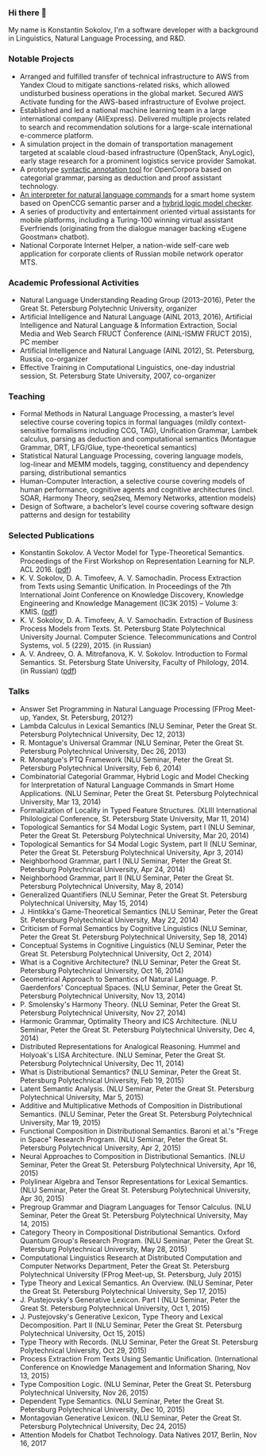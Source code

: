 ### Hi there 👋

My name is Konstantin Sokolov, I'm a software developer with a background in Linguistics, Natural Language Processing, and R&D. 

### Notable Projects

  * Arranged and fulfilled transfer of technical infrastructure to AWS from Yandex Cloud to mitigate sanctions-related risks, which allowed undisturbed business operations in the global market. Secured AWS Activate funding for the AWS-based infrastructure of Evolwe project.
  * Established and led a national machine learning team in a large international company (AliExpress). Delivered multiple projects related to search and recommendation solutions for a large-scale international e-commerce platform.
  * A simulation project in the domain of transportation management targeted at scalable cloud-based infrastructure (OpenStack, AnyLogic), early stage research for a prominent logistics service provider Samokat.
  * A prototype [syntactic annotation tool](https://github.com/vtqveant/ccg-corpus) for OpenCorpora based on categorial grammar, parsing as deduction and proof assistant technology.
  * [An interpreter for natural language commands](https://github.com/vtqveant/open-synsem) for a smart home system based on OpenCCG semantic parser and a [hybrid logic model checker](https://github.com/vtqveant/hlmc).
  * A series of productivity and entertainment oriented virtual assistants for mobile platforms, including a Turing-100 winning virtual assistant Everfriends (originating from the dialogue manager backing «Eugene Goostman» chatbot).
  * National Corporate Internet Helper, a nation-wide self-care web application for corporate clients of Russian mobile network operator MTS.

### Academic Professional Activities

  * Natural Language Understanding Reading Group (2013–2016), Peter the Great St. Petersburg Polytechnic University, organizer
  * Artificial Intelligence and Natural Language (AINL 2013, 2016), Artificial Intelligence and Natural Language & Information Extraction, Social Media and Web Search FRUCT Conference (AINL-ISMW FRUCT 2015), PC member
  * Artificial Intelligence and Natural Language (AINL 2012), St. Petersburg, Russia, co-organizer
  * Effective Training in Computational Linguistics, one-day industrial session, St. Petersburg State University, 2007, co-organizer

### Teaching

  * Formal Methods in Natural Language Processing, a master’s level selective course covering topics in formal languages (mildly context-sensitive formalisms including CCG, TAG), Unification Grammar, Lambek calculus, parsing as deduction and computational semantics (Montague Grammar, DRT, LFG/Glue, type-theoretical semantics)
  * Statistical Natural Language Processing, covering language models, log-linear and MEMM models, tagging, constituency and dependency parsing, distributional semantics 
  * Human-Computer Interaction, a selective course covering models of human performance, cognitive agents and cognitive architectures (incl. SOAR, Harmony Theory, seq2seq, Memory Networks, attention models)
  * Design of Software, a bachelor’s level course covering software design patterns and design for testability

### Selected Publications

  * Konstantin Sokolov. A Vector Model for Type-Theoretical Semantics. Proceedings of the First Workshop on Representation Learning for NLP. ACL 2016. ([pdf](https://aclanthology.org/W16-1627.pdf))
  * K. V. Sokolov, D. A. Timofeev, A. V. Samochadin. Process Extraction from Texts using Semantic Unification. In Proceedings of the 7th International Joint Conference on Knowledge Discovery, Knowledge Engineering and Knowledge Management (IC3K 2015) – Volume 3: KMIS. ([pdf](https://www.scitepress.org/PublishedPapers/2015/56383/56383.pdf))
  * K. V. Sokolov, D. A. Timofeev, A. V. Samochadin. Extraction of Business Process Models from Texts. St. Petersburg State Polytechnical University Journal. Computer Science. Telecommunications and Control Systems, vol. 5 (229), 2015. (in Russian)
  * A. V. Andreev, O. A. Mitrofanova, K. V. Sokolov. Introduction to Formal Semantics. St. Petersburg State University, Faculty of Philology, 2014. (in Russian) ([pdf](http://mathling.phil.spbu.ru/sites/default/files/Formal_semantics.pdf))

### Talks

  * Answer Set Programming in Natural Language Processing (FProg Meet-up, Yandex, St. Petersburg, 2012?)
  * Lambda Calculus in Lexical Semantics (NLU Seminar, Peter the Great St. Petersburg Polytechnical University, Dec 12, 2013)
  * R. Montague's Universal Grammar (NLU Seminar, Peter the Great St. Petersburg Polytechnical University, Dec 26, 2013)
  * R. Monatgue's PTQ Framework (NLU Seminar, Peter the Great St. Petersburg Polytechnical University, Feb 6, 2014)
  * Combinatorial Categorial Grammar, Hybrid Logic and Model Checking for Interpretation of Natural Language Commands in Smart Home Applications. (NLU Seminar, Peter the Great St. Petersburg Polytechnical University, Mar 13, 2014)
  * Formalization of Locality in Typed Feature Structures. (XLIII International Philological Conference, St. Petersburg State University, Mar 11, 2014)
  * Topological Semantics for S4 Modal Logic System, part I (NLU Seminar, Peter the Great St. Petersburg Polytechnical University, Mar 20, 2014)
  * Topological Semantics for S4 Modal Logic System, part II (NLU Seminar, Peter the Great St. Petersburg Polytechnical University, Apr 3, 2014)
  * Neighborhood Grammar, part I (NLU Seminar, Peter the Great St. Petersburg Polytechnical University, Apr 24, 2014)
  * Neighborhood Grammar, part II (NLU Seminar, Peter the Great St. Petersburg Polytechnical University, May 8, 2014)
  * Generalized Quantifiers (NLU Seminar, Peter the Great St. Petersburg Polytechnical University, May 15, 2014)
  * J. Hintikka's Game-Theoretical Semantics (NLU Seminar, Peter the Great St. Petersburg Polytechnical University, May 22, 2014)
  * Criticism of Formal Semantics by Cognitive Linguistics (NLU Seminar, Peter the Great St. Petersburg Polytechnical University, Sep 18, 2014)
  * Conceptual Systems in Cognitive Linguistics (NLU Seminar, Peter the Great St. Petersburg Polytechnical University, Oct 2, 2014)
  * What is a Cognitive Architecture? (NLU Seminar, Peter the Great St. Petersburg Polytechnical University, Oct 16, 2014)
  * Geometrical Approach to Semantics of Natural Language. P. Gaerdenfors' Conceptual Spaces. (NLU Seminar, Peter the Great St. Petersburg Polytechnical University, Nov 13, 2014)
  * P. Smolensky's Harmony Theory. (NLU Seminar, Peter the Great St. Petersburg Polytechnical University, Nov 27, 2014)
  * Harmonic Grammar, Optimality Theory and ICS Architecture. (NLU Seminar, Peter the Great St. Petersburg Polytechnical University, Dec 4, 2014)
  * Distributed Representations for Analogical Reasoning. Hummel and Holyoak's LISA Architecture. (NLU Seminar, Peter the Great St. Petersburg Polytechnical University, Dec 11, 2014)
  * What is Distributional Semantics? (NLU Seminar, Peter the Great St. Petersburg Polytechnical University, Feb 19, 2015)
  * Latent Semantic Analysis. (NLU Seminar, Peter the Great St. Petersburg Polytechnical University, Mar 5, 2015)
  * Additive and Multiplicative Methods of Composition in Distributional Semantics. (NLU Seminar, Peter the Great St. Petersburg Polytechnical University, Mar 19, 2015)
  * Functional Composition in Distributional Semantics. Baroni et al.'s "Frege in Space" Research Program. (NLU Seminar, Peter the Great St. Petersburg Polytechnical University, Apr 2, 2015)
  * Neural Approaches to Composition in Distributional Semantics. (NLU Seminar, Peter the Great St. Petersburg Polytechnical University, Apr 16, 2015)
  * Polylinear Algebra and Tensor Representations for Lexical Semantics. (NLU Seminar, Peter the Great St. Petersburg Polytechnical University, Apr 30, 2015)
  * Pregroup Grammar and Diagram Languages for Tensor Calculus. (NLU Seminar, Peter the Great St. Petersburg Polytechnical University, May 14, 2015)
  * Category Theory in Compositional Distributional Semantics. Oxford Quantum Group's Research Program. (NLU Seminar, Peter the Great St. Petersburg Polytechnical University, May 28, 2015)
  * Computational Linguistics Research at Distributed Computation and Computer Networks Department, Peter the Great St. Petersburg Polytechnical University (FProg Meet-up, St. Petersburg, July 2015)
  * Type Theory and Lexical Semantics. An Overview. (NLU Seminar, Peter the Great St. Petersburg Polytechnical University, Sep 17, 2015)
  * J. Pustejovsky's Generative Lexicon. Part I (NLU Seminar, Peter the Great St. Petersburg Polytechnical University, Oct 1, 2015)
  * J. Pustejovsky's Generative Lexicon, Type Theory and Lexical Decomposition. Part II (NLU Seminar, Peter the Great St. Petersburg Polytechnical University, Oct 15, 2015)
  * Type Theory with Records. (NLU Seminar, Peter the Great St. Petersburg Polytechnical University, Oct 29, 2015)
  * Process Extraction From Texts Using Semantic Unification. (International Conference on Knowledge Management and Information Sharing, Nov 13, 2015)
  * Type Composition Logic. (NLU Seminar, Peter the Great St. Petersburg Polytechnical University, Nov 26, 2015)
  * Dependent Type Semantics. (NLU Seminar, Peter the Great St. Petersburg Polytechnical University, Dec 10, 2015)
  * Montagovian Generative Lexicon. (NLU Seminar, Peter the Great St. Petersburg Polytechnical University, Dec 24, 2015)
  * Attention Models for Chatbot Technology. Data Natives 2017, Berlin, Nov 16, 2017  
